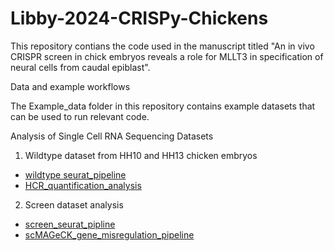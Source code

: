 # Libby-2024-CRISPy-Chickens
This repository contians the code used in the manuscript titled "An in vivo CRISPR screen in chick embryos reveals a role for MLLT3 in specification of neural cells from caudal epiblast".

Data and example workflows

The Example_data folder in this repository contains example datasets that can be used to run relevant code.

Analysis of Single Cell RNA Sequencing Datasets

1. Wildtype dataset from HH10 and HH13 chicken embryos
  - [wildtype seurat_pipeline](wildtype.chick.analysis.R)
  - [HCR_quantification_analysis](HCR.quantification.ploting.R)


2. Screen dataset analysis
  - [screen_seurat_pipline](Screen.analysis.R)
  - [scMAGeCK_gene_misregulation_pipeline](screen_scMAGeCK_pipeline.R)

